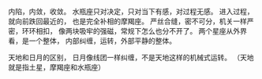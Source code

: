 内陷，内敛，收敛。
水瓶座只对决定，只对当下有感，对过程无感。
进入过程，就向前跌回最近的，
也是完全补相的摩羯座。
严丝合缝，密不可分，机关一样严密，环环相扣，
像两块吸牢的强磁，常规下怎么也分不开了。
两个星座从外界看，是一个整体，
内部纠缠，运转，外部平静的整体。

天地和日月的区别，
日月像线团一样纠缠，不是天地这样的机械式运转。
（天地就是指土星，摩羯座和水瓶座）